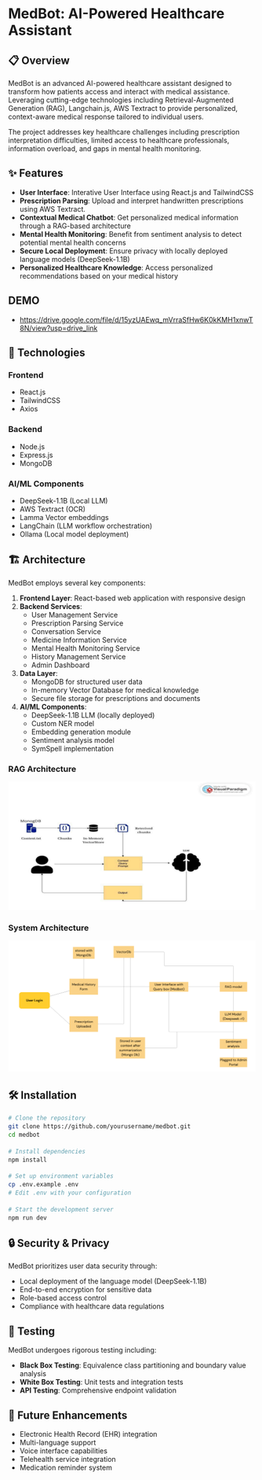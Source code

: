# MedBot: AI-Powered Healthcare Assistant


## 📋 Overview


MedBot is an advanced AI-powered healthcare assistant designed to transform how patients access and interact with medical assistance. Leveraging cutting-edge technologies including Retrieval-Augmented Generation (RAG), Langchain.js, AWS Textract to provide personalized, context-aware medical response tailored to individual users.

The project addresses key healthcare challenges including prescription interpretation difficulties, limited access to healthcare professionals, information overload, and gaps in mental health monitoring.

## ✨ Features
- **User Interface**: Interative User Interface using React.js and TailwindCSS
- **Prescription Parsing**: Upload and interpret handwritten prescriptions using AWS Textract.
- **Contextual Medical Chatbot**: Get personalized medical information through a RAG-based architecture
- **Mental Health Monitoring**: Benefit from sentiment analysis to detect potential mental health concerns
- **Secure Local Deployment**: Ensure privacy with locally deployed language models (DeepSeek-1.1B)
- **Personalized Healthcare Knowledge**: Access personalized recommendations based on your medical history

## DEMO
- https://drive.google.com/file/d/15yzUAEwq_mVrraSfHw6K0kKMH1xnwT8N/view?usp=drive_link
## 🚀 Technologies

### Frontend
- React.js
- TailwindCSS
- Axios

### Backend
- Node.js
- Express.js
- MongoDB

### AI/ML Components
- DeepSeek-1.1B (Local LLM)
- AWS Textract (OCR)
- Lamma Vector embeddings
- LangChain (LLM workflow orchestration)
- Ollama (Local model deployment)

## 🏗️ Architecture

MedBot employs several key components:

1. **Frontend Layer**: React-based web application with responsive design
2. **Backend Services**:
   - User Management Service
   - Prescription Parsing Service
   - Conversation Service
   - Medicine Information Service
   - Mental Health Monitoring Service
   - History Management Service
   - Admin Dashboard
3. **Data Layer**:
   - MongoDB for structured user data
   - In-memory Vector Database for medical knowledge
   - Secure file storage for prescriptions and documents
4. **AI/ML Components**:
   - DeepSeek-1.1B LLM (locally deployed)
   - Custom NER model
   - Embedding generation module
   - Sentiment analysis model
   - SymSpell implementation

### RAG Architecture
![RAG Architecture](./assets/image.png)

### System Architecture
![System Architecture](./assets/system.png)

## 🛠️ Installation

```bash
# Clone the repository
git clone https://github.com/yourusername/medbot.git
cd medbot

# Install dependencies
npm install

# Set up environment variables
cp .env.example .env
# Edit .env with your configuration

# Start the development server
npm run dev
```

## 🔒 Security & Privacy

MedBot prioritizes user data security through:

- Local deployment of the language model (DeepSeek-1.1B)
- End-to-end encryption for sensitive data
- Role-based access control
- Compliance with healthcare data regulations

## 🧪 Testing

MedBot undergoes rigorous testing including:

- **Black Box Testing**: Equivalence class partitioning and boundary value analysis
- **White Box Testing**: Unit tests and integration tests
- **API Testing**: Comprehensive endpoint validation



## 🔮 Future Enhancements

- Electronic Health Record (EHR) integration
- Multi-language support
- Voice interface capabilities
- Telehealth service integration
- Medication reminder system
